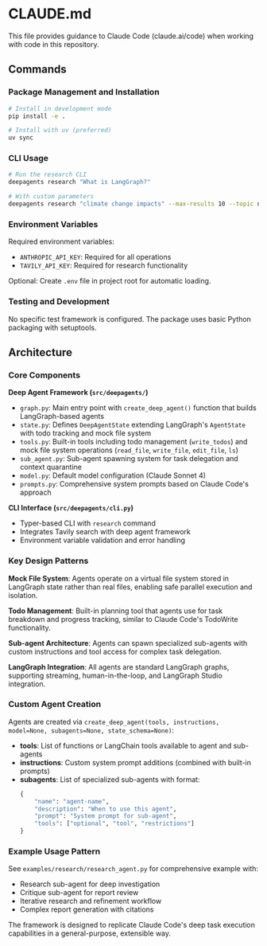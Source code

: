 # CLAUDE.md

This file provides guidance to Claude Code (claude.ai/code) when working with code in this repository.

## Commands

### Package Management and Installation
```bash
# Install in development mode
pip install -e .

# Install with uv (preferred)
uv sync
```

### CLI Usage
```bash
# Run the research CLI
deepagents research "What is LangGraph?"

# With custom parameters
deepagents research "climate change impacts" --max-results 10 --topic news --include-raw-content
```

### Environment Variables
Required environment variables:
- `ANTHROPIC_API_KEY`: Required for all operations
- `TAVILY_API_KEY`: Required for research functionality

Optional: Create `.env` file in project root for automatic loading.

### Testing and Development
No specific test framework is configured. The package uses basic Python packaging with setuptools.

## Architecture

### Core Components

**Deep Agent Framework (`src/deepagents/`)**
- `graph.py`: Main entry point with `create_deep_agent()` function that builds LangGraph-based agents
- `state.py`: Defines `DeepAgentState` extending LangGraph's `AgentState` with todo tracking and mock file system
- `tools.py`: Built-in tools including todo management (`write_todos`) and mock file system operations (`read_file`, `write_file`, `edit_file`, `ls`)
- `sub_agent.py`: Sub-agent spawning system for task delegation and context quarantine
- `model.py`: Default model configuration (Claude Sonnet 4)
- `prompts.py`: Comprehensive system prompts based on Claude Code's approach

**CLI Interface (`src/deepagents/cli.py`)**
- Typer-based CLI with `research` command
- Integrates Tavily search with deep agent framework
- Environment variable validation and error handling

### Key Design Patterns

**Mock File System**: Agents operate on a virtual file system stored in LangGraph state rather than real files, enabling safe parallel execution and isolation.

**Todo Management**: Built-in planning tool that agents use for task breakdown and progress tracking, similar to Claude Code's TodoWrite functionality.

**Sub-agent Architecture**: Agents can spawn specialized sub-agents with custom instructions and tool access for complex task delegation.

**LangGraph Integration**: All agents are standard LangGraph graphs, supporting streaming, human-in-the-loop, and LangGraph Studio integration.

### Custom Agent Creation

Agents are created via `create_deep_agent(tools, instructions, model=None, subagents=None, state_schema=None)`:

- **tools**: List of functions or LangChain tools available to agent and sub-agents
- **instructions**: Custom system prompt additions (combined with built-in prompts)
- **subagents**: List of specialized sub-agents with format:
  ```python
  {
      "name": "agent-name",
      "description": "When to use this agent",
      "prompt": "System prompt for sub-agent",
      "tools": ["optional", "tool", "restrictions"]
  }
  ```

### Example Usage Pattern

See `examples/research/research_agent.py` for comprehensive example with:
- Research sub-agent for deep investigation
- Critique sub-agent for report review
- Iterative research and refinement workflow
- Complex report generation with citations

The framework is designed to replicate Claude Code's deep task execution capabilities in a general-purpose, extensible way.